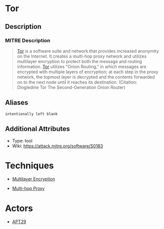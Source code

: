 
# Tor

## Description

### MITRE Description

> [Tor](https://attack.mitre.org/software/S0183) is a software suite and network that provides increased anonymity on the Internet. It creates a multi-hop proxy network and utilizes multilayer encryption to protect both the message and routing information. [Tor](https://attack.mitre.org/software/S0183) utilizes "Onion Routing," in which messages are encrypted with multiple layers of encryption; at each step in the proxy network, the topmost layer is decrypted and the contents forwarded on to the next node until it reaches its destination. (Citation: Dingledine Tor The Second-Generation Onion Router)

## Aliases

```
intentionally left blank
```

## Additional Attributes

* Type: tool
* Wiki: https://attack.mitre.org/software/S0183

# Techniques


* [Multilayer Encryption](../techniques/Multilayer-Encryption.md)

* [Multi-hop Proxy](../techniques/Multi-hop-Proxy.md)
    

# Actors


* [APT29](../actors/APT29.md)

